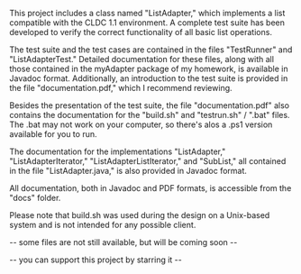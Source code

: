 This project includes a class named "ListAdapter," which implements a list compatible with the CLDC 1.1 environment. A complete test suite has been developed to verify the correct functionality of all basic list operations.

The test suite and the test cases are contained in the files "TestRunner" and "ListAdapterTest." Detailed documentation for these files, along with all those contained in the myAdapter package of my homework, is available in Javadoc format. Additionally, an introduction to the test suite is provided in the file "documentation.pdf," which I recommend reviewing.

Besides the presentation of the test suite, the file "documentation.pdf" also contains the documentation for the "build.sh" and "testrun.sh" / ".bat" files. The .bat may not work on your computer, so there's alos a .ps1 version available for you to run.

The documentation for the implementations "ListAdapter," "ListAdapterIterator," "ListAdapterListIterator," and "SubList," all contained in the file "ListAdapter.java," is also provided in Javadoc format.

All documentation, both in Javadoc and PDF formats, is accessible from the "docs" folder.

Please note that build.sh was used during the design on a Unix-based system and is not intended for any possible client.

-- some files are not still available, but will be coming soon --

-- you can support this project by starring it --
